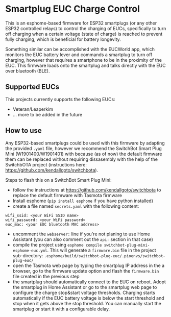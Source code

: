 # Smartplug EUC Charge Control

This is an esphome-based firmware for ESP32 smartplugs (or any other ESP32 controlled relays) to control the charging of EUCs, specifically to turn off charging when a certain voltage (state of charge) is reached to prevent fully charging, which is beneficial for battery longevity.

Something similar can be accomplished with the EUCWorld app, which monitors the EUC battery lever and commands a smartplug to turn off charging, however that requires a smartphone to be in the proximity of the EUC. This firmware loads onto the smartplug and talks directly with the EUC over bluetooth (BLE).

## Supported EUCs

This projects currently supports the following EUCs:

  * Veteran/Leaperkim
  * ... more to be added in the future

## How to use

Any ESP32-based smartplugs could be used with this firmware by adapting the provided `.yaml` file, however we recommend the SwitchBot Smart Plug Mini (W1901400/W1901401) with because (as of now) the default firmware them can be replaced without requiring dissasembly with the help of the SwitchbOTA project (instructions here: https://github.com/kendallgoto/switchbota).

Steps to flash this on a SwitchBot Smart Plug Mini:
  * follow the instructions at https://github.com/kendallgoto/switchbota to replace the default firmware with Tasmota firmware
  * Install esphome (`pip install esphome` if you have python installed)
  * create a file named `secrets.yaml` with the following content:
  ```
wifi_ssid: <your WiFi SSID name>
wifi_password: <your WiFi password>
euc_mac: <your EUC bluetooth MAC address>
  ```
  * uncomment the `webserver:` line if you're not planing to use Home Assistant (you can also comment out the `api:` section in that case)
  * compile the project using `esphome compile switchbot-plug-mini-esphome-euc.yml`. This will generate a `firmware.bin` file in the project sub-directory: `.esphome/build/switchbot-plug-euc/.pioenvs/switchbot-plug-euc/`
  * open the Tasmota web page by typing the smartplug IP address in the a browser, go to the firmware update option and flash the `firmware.bin` file created in the previous step
  * the smartplug should automatically connect to the EUC on reboot. Adopt the smartplug in Home Assistant or go to the smartplug web page to configure the charge stop&start voltage thresholds. Charging starts automatically if the EUC battery voltage is below the start threshold and stop when it gets above the stop threshold. You can manually start the smartplug or start it with a configurable delay.

